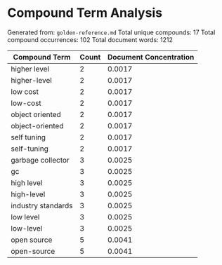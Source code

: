 # Compound Term Analysis

Generated from: `golden-reference.md`
Total unique compounds: 17
Total compound occurrences: 102
Total document words: 1212

| Compound Term | Count | Document Concentration |
|---------------|-------|------------------------|
| higher level | 2 | 0.0017 |
| higher-level | 2 | 0.0017 |
| low cost | 2 | 0.0017 |
| low-cost | 2 | 0.0017 |
| object oriented | 2 | 0.0017 |
| object-oriented | 2 | 0.0017 |
| self tuning | 2 | 0.0017 |
| self-tuning | 2 | 0.0017 |
| garbage collector | 3 | 0.0025 |
| gc | 3 | 0.0025 |
| high level | 3 | 0.0025 |
| high-level | 3 | 0.0025 |
| industry standards | 3 | 0.0025 |
| low level | 3 | 0.0025 |
| low-level | 3 | 0.0025 |
| open source | 5 | 0.0041 |
| open-source | 5 | 0.0041 |
